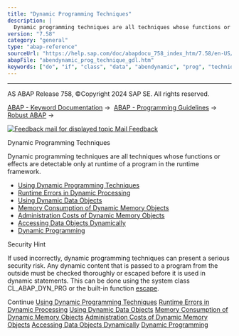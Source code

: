 ```yaml
---
title: "Dynamic Programming Techniques"
description: |
  Dynamic programming techniques are all techniques whose functions or effects are detectable only at runtime of a program in the runtime framework. -   Using Dynamic Programming Techniques(https://help.sap.com/doc/abapdocu_758_index_htm/7.58/en-US/abenuse_dynamic_progr_tech_guidl.htm 'Guideline') -
version: "7.58"
category: "general"
type: "abap-reference"
sourceUrl: "https://help.sap.com/doc/abapdocu_758_index_htm/7.58/en-US/abendynamic_prog_technique_gdl.htm"
abapFile: "abendynamic_prog_technique_gdl.htm"
keywords: ["do", "if", "class", "data", "abendynamic", "prog", "technique", "gdl"]
---
```


* * *

AS ABAP Release 758, ©Copyright 2024 SAP SE. All rights reserved.

[ABAP - Keyword Documentation](https://help.sap.com/doc/abapdocu_758_index_htm/7.58/en-US/abenabap.htm) →  [ABAP - Programming Guidelines](https://help.sap.com/doc/abapdocu_758_index_htm/7.58/en-US/abenabap_pgl.htm) →  [Robust ABAP](https://help.sap.com/doc/abapdocu_758_index_htm/7.58/en-US/abenrobust_abap_gdl.htm) → 

 [![](Mail.gif?object=Mail.gif "Feedback mail for displayed topic") Mail Feedback](mailto:f1_help@sap.com?subject=Feedback%20on%20ABAP%20Documentation&body=Document:%20Dynamic%20Programming%20Techniques%2C%20ABENDYNAMIC_PROG_TECHNIQUE_GDL%2C%20758%0D%0A%0D%0AError:%0D%0A%0D%0A%0D%0A%0D%0ASuggestion%20for%20improvement:)

Dynamic Programming Techniques

Dynamic programming techniques are all techniques whose functions or effects are detectable only at runtime of a program in the runtime framework.

-   [Using Dynamic Programming Techniques](https://help.sap.com/doc/abapdocu_758_index_htm/7.58/en-US/abenuse_dynamic_progr_tech_guidl.htm "Guideline")
-   [Runtime Errors in Dynamic Processing](https://help.sap.com/doc/abapdocu_758_index_htm/7.58/en-US/abenruntime_error_dyn_proc_guidl.htm "Guideline")
-   [Using Dynamic Data Objects](https://help.sap.com/doc/abapdocu_758_index_htm/7.58/en-US/abenuse_dyn_data_object_guidl.htm "Guideline")
-   [Memory Consumption of Dynamic Memory Objects](https://help.sap.com/doc/abapdocu_758_index_htm/7.58/en-US/abenmem_cons_dyn_mem_obj_guidl.htm "Guideline")
-   [Administration Costs of Dynamic Memory Objects](https://help.sap.com/doc/abapdocu_758_index_htm/7.58/en-US/abenadmin_costs_dyn_mem_obj_guidl.htm "Guideline")
-   [Accessing Data Objects Dynamically](https://help.sap.com/doc/abapdocu_758_index_htm/7.58/en-US/abendyn_access_data_obj_guidl.htm "Guideline")
-   [Dynamic Programming](https://help.sap.com/doc/abapdocu_758_index_htm/7.58/en-US/abengeneric_progr_guidl.htm "Guideline")
    

Security Hint

If used incorrectly, dynamic programming techniques can present a serious security risk. Any dynamic content that is passed to a program from the outside must be checked thoroughly or escaped before it is used in dynamic statements. This can be done using the system class CL\_ABAP\_DYN\_PRG or the built-in function [escape](https://help.sap.com/doc/abapdocu_758_index_htm/7.58/en-US/abenescape_functions.htm).

Continue
[Using Dynamic Programming Techniques](https://help.sap.com/doc/abapdocu_758_index_htm/7.58/en-US/abenuse_dynamic_progr_tech_guidl.htm)
[Runtime Errors in Dynamic Processing](https://help.sap.com/doc/abapdocu_758_index_htm/7.58/en-US/abenruntime_error_dyn_proc_guidl.htm)
[Using Dynamic Data Objects](https://help.sap.com/doc/abapdocu_758_index_htm/7.58/en-US/abenuse_dyn_data_object_guidl.htm)
[Memory Consumption of Dynamic Memory Objects](https://help.sap.com/doc/abapdocu_758_index_htm/7.58/en-US/abenmem_cons_dyn_mem_obj_guidl.htm)
[Administration Costs of Dynamic Memory Objects](https://help.sap.com/doc/abapdocu_758_index_htm/7.58/en-US/abenadmin_costs_dyn_mem_obj_guidl.htm)
[Accessing Data Objects Dynamically](https://help.sap.com/doc/abapdocu_758_index_htm/7.58/en-US/abendyn_access_data_obj_guidl.htm)
[Dynamic Programming](https://help.sap.com/doc/abapdocu_758_index_htm/7.58/en-US/abengeneric_progr_guidl.htm)